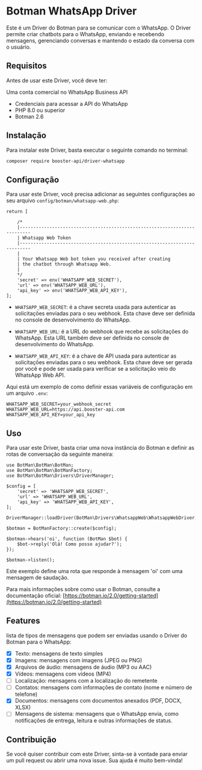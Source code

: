 # Botman WhatsApp Driver
Este é um Driver do Botman para se comunicar com o WhatsApp. O Driver permite criar chatbots para o WhatsApp, enviando e recebendo mensagens, gerenciando conversas e mantendo o estado da conversa com o usuário.

## Requisitos
Antes de usar este Driver, você deve ter:

Uma conta comercial no WhatsApp Business API
- Credenciais para acessar a API do WhatsApp
- PHP 8.0 ou superior
- Botman 2.6 

## Instalação
Para instalar este Driver, basta executar o seguinte comando no terminal:

```bash
composer require booster-api/driver-whatsapp
```

## Configuração
Para usar este Driver, você precisa adicionar as seguintes configurações ao seu arquivo `config/botman/whatsapp-web.php`:

```injectablephp
return [

    /*
    |--------------------------------------------------------------------------
    | Whatsapp Web Token
    |--------------------------------------------------------------------------
    |
    | Your Whatsapp Web bot token you received after creating
    | the chatbot through Whatsapp Web.
    |
    */
    'secret' => env('WHATSAPP_WEB_SECRET'),
    'url' => env('WHATSAPP_WEB_URL'),
    'api_key' => env('WHATSAPP_WEB_API_KEY'),
];

```
- `WHATSAPP_WEB_SECRET`: é a chave secreta usada para autenticar as solicitações enviadas para o seu webhook. Esta chave deve ser definida no console de desenvolvimento do WhatsApp.

- `WHATSAPP_WEB_URL`: é a URL do webhook que recebe as solicitações do WhatsApp. Esta URL também deve ser definida no console de desenvolvimento do WhatsApp.

- `WHATSAPP_WEB_API_KEY`: é a chave de API usada para autenticar as solicitações enviadas para o seu webhook. Esta chave deve ser gerada por você e pode ser usada para verificar se a solicitação veio do WhatsApp Web API.

Aqui está um exemplo de como definir essas variáveis de configuração em um arquivo `.env`:

```dotenv
WHATSAPP_WEB_SECRET=your_webhook_secret
WHATSAPP_WEB_URL=https://api.booster-api.com
WHATSAPP_WEB_API_KEY=your_api_key
```

## Uso
Para usar este Driver, basta criar uma nova instância do Botman e definir as rotas de conversação da seguinte maneira:

```injectablephp
use BotMan\BotMan\BotMan;
use BotMan\BotMan\BotManFactory;
use BotMan\BotMan\Drivers\DriverManager;

$config = [
    'secret' => 'WHATSAPP_WEB_SECRET',
    'url' => 'WHATSAPP_WEB_URL',
    'api_key' => 'WHATSAPP_WEB_API_KEY',
];

DriverManager::loadDriver(BotMan\Drivers\WhatsappWeb\WhatsappWebDriver::class);

$botman = BotManFactory::create($config);

$botman->hears('oi', function (BotMan $bot) {
    $bot->reply('Olá! Como posso ajudar?');
});

$botman->listen();
```
Este exemplo define uma rota que responde à mensagem 'oi' com uma mensagem de saudação.

Para mais informações sobre como usar o Botman, consulte a documentação oficial: [https://botman.io/2.0/getting-started](https://botman.io/2.0/getting-started)

## Features
lista de tipos de mensagens que podem ser enviadas usando o Driver do Botman para o WhatsApp:

-[X] Texto: mensagens de texto simples
-[X] Imagens: mensagens com imagens (JPEG ou PNG)
-[X] Arquivos de áudio: mensagens de áudio (MP3 ou AAC)
-[X] Vídeos: mensagens com vídeos (MP4)
-[ ] Localização: mensagens com a localização do remetente
-[ ] Contatos: mensagens com informações de contato (nome e número de telefone)
-[X] Documentos: mensagens com documentos anexados (PDF, DOCX, XLSX)
-[ ] Mensagens de sistema: mensagens que o WhatsApp envia, como notificações de entrega, leitura e outras informações de status.

## Contribuição
Se você quiser contribuir com este Driver, sinta-se à vontade para enviar um pull request ou abrir uma nova issue. Sua ajuda é muito bem-vinda!
